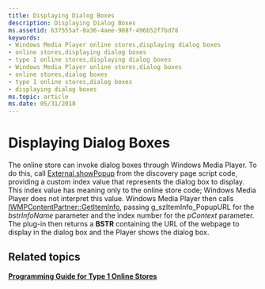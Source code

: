 ```yaml
---
title: Displaying Dialog Boxes
description: Displaying Dialog Boxes
ms.assetid: 637555af-0a36-4aee-908f-496b52f7bd78
keywords:
- Windows Media Player online stores,displaying dialog boxes
- online stores,displaying dialog boxes
- type 1 online stores,displaying dialog boxes
- Windows Media Player online stores,dialog boxes
- online stores,dialog boxes
- type 1 online stores,dialog boxes
- displaying dialog boxes
ms.topic: article
ms.date: 05/31/2018
---
```


# Displaying Dialog Boxes

The online store can invoke dialog boxes through Windows Media Player. To do this, call [External.showPopup](external-showpopup.md) from the discovery page script code, providing a custom index value that represents the dialog box to display. This index value has meaning only to the online store code; Windows Media Player does not interpret this value. Windows Media Player then calls [IWMPContentPartner::GetItemInfo](/windows/desktop/api/contentpartner/nf-contentpartner-iwmpcontentpartner-getiteminfo), passing g\_szItemInfo\_PopupURL for the *bstrInfoName* parameter and the index number for the *pContext* parameter. The plug-in then returns a **BSTR** containing the URL of the webpage to display in the dialog box and the Player shows the dialog box.

## Related topics

<dl> <dt>

[**Programming Guide for Type 1 Online Stores**](programming-guide-for-type-1-online-stores.md)
</dt> </dl>

 

 





